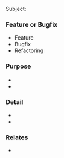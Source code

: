Subject: <short purpose of this pull request>

<!--
  Before posting a pull request, please choose a appropriate branch:

  - Breaking changes: master
  - Critical or severe bugs: X.Y.Z
  - Others: X.Y

  For more details, see https://www.sphinx-doc.org/en/master/internals/release-process.html#branch-model
-->

### Feature or Bugfix
<!-- please choose -->
- Feature
- Bugfix
- Refactoring

### Purpose
- <long purpose of this pull request>
- <Environment if this PR depends on>

### Detail
- <feature1 or bug1>
- <feature2 or bug2>

### Relates
- <URL or Ticket>

